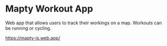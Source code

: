 # Mapty Workout App

Web app that allows users to track their workings on a map. Workouts can be running or cycling.

https://mapty-js.web.app/
